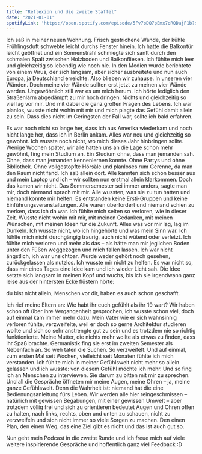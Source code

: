 ```yaml
---
title: "Reflexion und die zweite Staffel"
date: "2021-01-01"
spotifyLink: 'https://open.spotify.com/episode/5Fv7oDQ7pEmx7oRQDajF1b?si=b19ebe56f80a42ab'
---
```

Ich saß in meiner neuen Wohnung. 
Frisch gestrichene Wände, der kühle Frühlingsduft schwebte leicht durchs Fenster hinein. Ich hatte die Balkontür leicht geöffnet und ein Sonnenstrahl schmiegte sich sanft durch den schmalen Spalt zwischen Holzboden und Balkonfliesen. 
Ich fühlte mich leer und gleichzeitig so lebendig wie noch nie. In den Medien wurde berichtete von einem Virus, der sich langsam, aber sicher ausbreitete und nun auch Europa, ja Deutschland erreichte. 
Also blieben wir zuhause. In unseren vier Wänden. Doch meine vier Wände sollten erst jetzt zu meinen vier Wände werden. Ungewöhnlich still war es um mich herum. 
Ich hörte lediglich den Straßenlärm abgedämpft zu mir hoch dringen. Nichts und gleichzeitig so viel lag vor mir. Und mit dabei die ganz großen Fragen des Lebens. 
Ich war planlos, wusste nicht wohin mit mir und mich plagte das Gefühl damit allein zu sein. Dass dies nicht im Geringsten der Fall war, sollte ich bald erfahren.

Es war noch nicht so lange her, dass ich aus Amerika wiederkam und noch nicht lange her, dass ich in Berlin ankam. 
Alles war neu und gleichzeitig so gewohnt. Ich wusste noch nicht, wo mich dieses Jahr hinbringen sollte. 
Wenige Wochen später, wir alle hatten uns an die Lage schon mehr gewöhnt, fing mein Studium an. Ein Studium ohne, dass man jemanden sah. 
Ohne, dass man jemanden kennenlernen konnte. Ohne Partys und ohne Bibliothek. Ohne vollgestopfte Hörsäle und planloses rum Gerenne, da man den Raum nicht fand. Ich saß allein dort. 
Alle kannten sich schon besser aus und mein Laptop und ich – wir sollten nun erstmal allein klarkommen. Doch das kamen wir nicht. 
Das Sommersemester sei immer anders, sagte man mir, doch niemand sprach mit mir. Alle wussten, was sie zu tun hatten und niemand konnte mir helfen. 
Es entstanden keine Ersti-Gruppen und keine Einführungsveranstaltungen. Alle waren überfordert und niemand schien zu merken, dass ich da war. 
Ich fühlte mich selten so verloren, wie in dieser Zeit. Wusste nicht wohin mit mir, mit meinen Gedanken, mit meinen Wünschen, mit meinen Ideen für die Zukunft. 
Alles was vor mir lag, lag im Dunkeln. Ich wusste nicht, wo ich hingehörte und was mein Sinn war. Ich fühlte mich nicht durchgängig traurig, auch nicht wütend oder verletzt. 
Ich fühlte mich verloren und mehr als das – als hätte man mir jeglichen Boden unter den Füßen weggezogen und mich fallen lassen. Ich war nicht ängstlich, ich war unsichtbar. 
Wurde weder gehört noch gesehen, zurückgelassen als nutzlos. Ich wusste mir nicht zu helfen. Es war nicht so, dass mir eines Tages eine Idee kam und ich wieder Licht sah. 
Die Idee setzte sich langsam in meinen Kopf und wuchs, bis ich sie irgendwann ganz leise aus der hintersten Ecke flüstern hörte: 

du bist nicht allein, Menschen vor dir, haben es auch schon geschafft. 

Ich rief meine Eltern an: Wie habt ihr euch gefühlt als ihr 19 wart? 
Wir haben schon oft über ihre Vergangenheit gesprochen, ich wusste schon viel, doch auf einmal kam immer mehr dazu: Mein Vater wie er sich wahnsinnig verloren fühlte, verzweifelte, weil er doch so gerne Architektur studieren wollte und sich so sehr anstrengte gut zu sein und es trotzdem nie so richtig funktionierte. 
Meine Mutter, die nichts mehr wollte als etwas zu finden, dass ihr Spaß brachte. Germanistik fing sie erst im zweiten Semester als Nebenfach an. So weh taten die Suchen. So verzweifelt.
Und auf einmal, zum ersten Mal seit Wochen, vielleicht seit Monaten fühlte ich mich verstanden. 
Ich fühlte mich in meiner Gefühlswelt nicht mehr so allein gelassen und ich wusste: von diesem Gefühl möchte ich mehr. Und so fing ich an Menschen zu interviewen. 
Sie darum zu bitten mit mir zu sprechen. Und all die Gespräche öffneten mir meine Augen, meine Ohren – ja, meine ganze Gefühlswelt. 
Denn die Wahrheit ist: niemand hat die eine Bedienungsanleitung fürs Leben. Wir werden alle hier reingeschmissen – natürlich mit gewissen Begabungen, mit einer gewissen Umwelt – aber trotzdem völlig frei und sich zu orientieren bedeutet Augen und Ohren offen zu halten, nach links, rechts, oben und unten zu schauen, nicht zu verzweifeln und sich nicht immer so viele Sorgen zu machen. 
Den einen Plan, den einen Weg, das eine Ziel gibt es nicht und das ist auch gut so. 

Nun geht mein Podcast in die zweite Runde und ich freue mich auf viele weitere inspirierende Gespräche und hoffentlich ganz viel Feedback :D 
